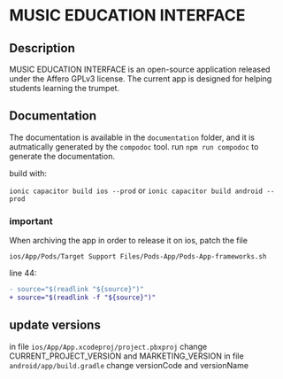 # MUSIC EDUCATION INTERFACE #

## Description ##
MUSIC EDUCATION INTERFACE is an open-source application released under the Affero GPLv3 license. The current app is designed for helping students learning the trumpet.

## Documentation ##
The documentation is available in the `documentation` folder, and it is autmatically generated by the `compodoc` tool.
run `npm run compodoc` to generate the documentation.


build with:

`ionic capacitor build ios --prod`
or 
`ionic capacitor build android --prod`


### important ###
When archiving the app in order to release it on ios, patch the file

`ios/App/Pods/Target Support Files/Pods-App/Pods-App-frameworks.sh`

line 44:
```diff
- source="$(readlink "${source}")"
+ source="$(readlink -f "${source}")"
```


## update versions ##
in file `ios/App/App.xcodeproj/project.pbxproj` change CURRENT_PROJECT_VERSION and MARKETING_VERSION
in file `android/app/build.gradle` change versionCode and versionName

